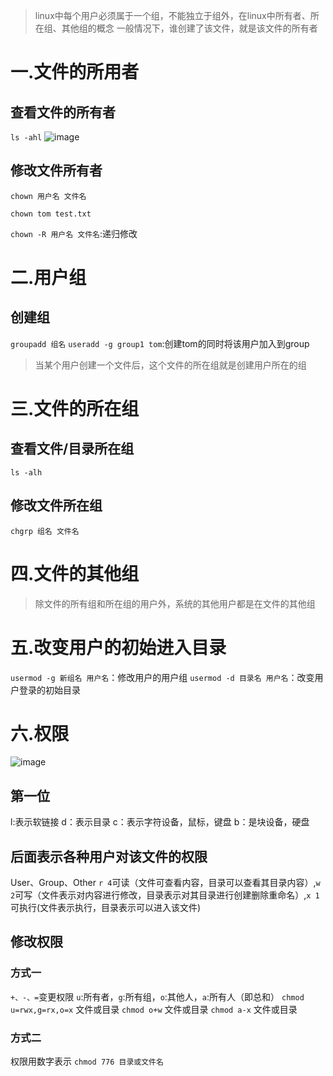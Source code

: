 > linux中每个用户必须属于一个组，不能独立于组外，在linux中所有者、所在组、其他组的概念
> 一般情况下，谁创建了该文件，就是该文件的所有者

# 一.文件的所用者
## 查看文件的所有者
`ls -ahl` 
![image](https://user-images.githubusercontent.com/85269099/156880407-0ddf4eaa-6042-434f-b93d-ab27347d6302.png)
## 修改文件所有者
`chown 用户名 文件名`
```shell
chown tom test.txt
```
`chown -R 用户名 文件名`:递归修改

# 二.用户组
## 创建组
`groupadd 组名`
`useradd -g group1 tom`:创建tom的同时将该用户加入到group

> 当某个用户创建一个文件后，这个文件的所在组就是创建用户所在的组

# 三.文件的所在组
## 查看文件/目录所在组
`ls -alh`

## 修改文件所在组
`chgrp 组名 文件名`

# 四.文件的其他组
> 除文件的所有组和所在组的用户外，系统的其他用户都是在文件的其他组

# 五.改变用户的初始进入目录
`usermod -g 新组名 用户名`：修改用户的用户组
`usermod -d 目录名 用户名`：改变用户登录的初始目录


# 六.权限
![image](https://user-images.githubusercontent.com/85269099/156880761-570c6025-b7b3-40f6-86dc-203755033175.png)
## 第一位
l:表示软链接
d：表示目录
c：表示字符设备，鼠标，键盘
b：是块设备，硬盘
## 后面表示各种用户对该文件的权限
User、Group、Other
`r 4`可读（文件可查看内容，目录可以查看其目录内容）,`w 2`可写（文件表示对内容进行修改，目录表示对其目录进行创建删除重命名）,`x 1`可执行(文件表示执行，目录表示可以进入该文件)

## 修改权限
### 方式一
`+、-、=`变更权限
`u`:所有者，`g`:所有组，`o`:其他人，`a`:所有人（即总和）
`chmod u=rwx,g=rx,o=x` 文件或目录
`chmod o+w` 文件或目录
`chmod a-x` 文件或目录

### 方式二
权限用数字表示
`chmod 776 目录或文件名`






